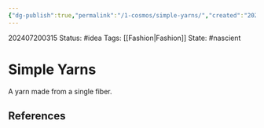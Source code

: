 ```yaml
---
{"dg-publish":true,"permalink":"/1-cosmos/simple-yarns/","created":"2024-08-31T23:47:14.681-04:00","updated":"2024-07-20T03:15:25.410-04:00"}
---
```


202407200315
Status: #idea
Tags: [[Fashion\|Fashion]]
State: #nascient
# Simple Yarns

A yarn made from a single fiber.

## References
